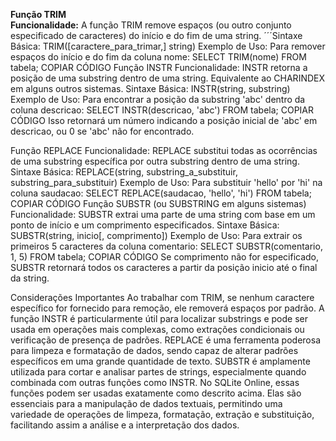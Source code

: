 **Função TRIM**    
**Funcionalidade:** A função TRIM remove espaços (ou outro conjunto especificado de caracteres) do início e do fim de uma string.
´´´Sintaxe Básica: TRIM([caractere_para_trimar,] string)
Exemplo de Uso: Para remover espaços do início e do fim da coluna nome:
  SELECT TRIM(nome) FROM tabela;
COPIAR CÓDIGO
Função INSTR
Funcionalidade: INSTR retorna a posição de uma substring dentro de uma string. Equivalente ao CHARINDEX em alguns outros sistemas.
Sintaxe Básica: INSTR(string, substring)
Exemplo de Uso: Para encontrar a posição da substring 'abc' dentro da coluna descricao:
  SELECT INSTR(descricao, 'abc') FROM tabela;
COPIAR CÓDIGO
Isso retornará um número indicando a posição inicial de 'abc' em descricao, ou 0 se 'abc' não for encontrado.

Função REPLACE
Funcionalidade: REPLACE substitui todas as ocorrências de uma substring específica por outra substring dentro de uma string.
Sintaxe Básica: REPLACE(string, substring_a_substituir, substring_para_substituir)
Exemplo de Uso: Para substituir 'hello' por 'hi' na coluna saudacao:
  SELECT REPLACE(saudacao, 'hello', 'hi') FROM tabela;
COPIAR CÓDIGO
Função SUBSTR (ou SUBSTRING em alguns sistemas)
Funcionalidade: SUBSTR extrai uma parte de uma string com base em um ponto de início e um comprimento especificados.
Sintaxe Básica: SUBSTR(string, inicio[, comprimento])
Exemplo de Uso: Para extrair os primeiros 5 caracteres da coluna comentario:
  SELECT SUBSTR(comentario, 1, 5) FROM tabela;
COPIAR CÓDIGO
Se comprimento não for especificado, SUBSTR retornará todos os caracteres a partir da posição inicio até o final da string.

Considerações Importantes
Ao trabalhar com TRIM, se nenhum caractere específico for fornecido para remoção, ele removerá espaços por padrão.
A função INSTR é particularmente útil para localizar substrings e pode ser usada em operações mais complexas, como extrações condicionais ou verificação de presença de padrões.
REPLACE é uma ferramenta poderosa para limpeza e formatação de dados, sendo capaz de alterar padrões específicos em uma grande quantidade de texto.
SUBSTR é amplamente utilizada para cortar e analisar partes de strings, especialmente quando combinada com outras funções como INSTR.
No SQLite Online, essas funções podem ser usadas exatamente como descrito acima. Elas são essenciais para a manipulação de dados textuais, permitindo uma variedade de operações de limpeza, formatação, extração e substituição, facilitando assim a análise e a interpretação dos dados.

